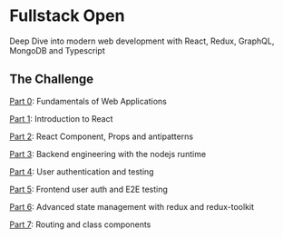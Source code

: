 # Fullstack Open

Deep Dive into modern web development with React, Redux, GraphQL, MongoDB and Typescript

## The Challenge

[Part 0](./0x00-part_zero/): Fundamentals of Web Applications

[Part 1](./0x01-part_one/): Introduction to React

[Part 2](./0x02-part_two/): React Component, Props and antipatterns

[Part 3](./0x03-backend_node/): Backend engineering with the nodejs runtime

[Part 4](./0x04-authentication_testing/): User authentication and testing

[Part 5](./0x05-frontend_react/): Frontend user auth and E2E testing

[Part 6](0x06-redux_flux/): Advanced state management with redux and redux-toolkit

[Part 7](0x07-routing_advanced): Routing and class components


